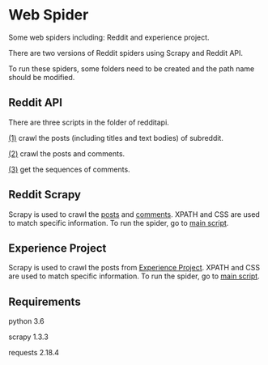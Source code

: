 # Web Spider

Some web spiders including: Reddit and experience project.

There are two versions of Reddit spiders using Scrapy and Reddit API.

To run these spiders, some folders need to be created and the path name should be modified.

## Reddit API
There are three scripts in the folder of redditapi.

[(1)](redditapi/crawl_reddit.py) crawl the posts (including titles and text bodies) of subreddit.

[(2)](redditapi/comments.py) crawl the posts and comments.

[(3)](redditapi/gen_seq.py) get the sequences of comments.

## Reddit Scrapy
Scrapy is used to crawl the [posts](redditscrapy/spiders/reddit.py) and [comments](redditscrapy/spiders/comments.py).
XPATH and CSS are used to match specific information.
To run the spider, go to [main script](main.py).

## Experience Project
Scrapy is used to crawl the posts from [Experience Project](http://www.experienceproject.com).
XPATH and CSS are used to match specific information.
To run the spider, go to [main script](main.py).

## Requirements
python 3.6

scrapy 1.3.3

requests 2.18.4